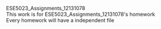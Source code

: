 ESE5023_Assignments_12131078  
This work is for ESE5023_Assignments_12131078's homework  
Every homework will have a independent file
